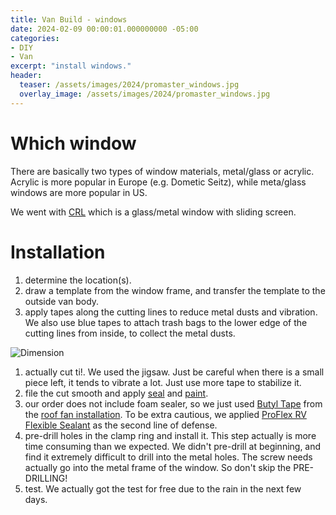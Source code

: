 ```yaml
---
title: Van Build - windows
date: 2024-02-09 00:00:01.000000000 -05:00
categories:
- DIY
- Van
excerpt: "install windows."
header:
  teaser: /assets/images/2024/promaster_windows.jpg 
  overlay_image: /assets/images/2024/promaster_windows.jpg 
---
```


# Which window

There are basically two types of window materials, metal/glass or acrylic. Acrylic is more popular in Europe (e.g. Dometic Seitz), while meta/glass windows are more popular in US.

We went with [CRL](https://vanwindowsdirect.com/crl-vw8366-universal-non-contoured-horizontal-sliding-window/) which is a glass/metal window with sliding screen.


# Installation

1. determine the location(s).
1. draw a template from the window frame, and transfer the template to the outside van body.
1. apply tapes along the cutting lines to reduce metal dusts and vibration. We also use blue tapes to attach trash bags to the lower edge of the cutting lines from inside, to collect the metal dusts.

![Dimension](/assets/images/2024/promaster_window_prep.png)

1. actually cut ti!. We used the jigsaw. Just be careful when there is a small piece left, it tends to vibrate a lot. Just use more tape to stabilize it.
1. file the cut smooth and apply [seal]( https://www.homedepot.com/p/Rust-Oleum-Stops-Rust-12-oz-Protective-Enamel-Flat-White-Spray-Paint-7790830/100196386) and [paint](https://www.homedepot.com/p/Rust-Oleum-Stops-Rust-12-oz-Flat-White-Clean-Metal-Primer-Spray-7780830/100143442).
1. our order does not include foam sealer, so we just used [Butyl Tape](https://a.co/d/4PnHXlF) from the [roof fan installation](https://luxu.win/diy/van/roof-fan/). To be extra cautious, we applied [ProFlex RV Flexible Sealant](https://www.amazon.com/dp/B001FC98X2?ref=ppx_yo2ov_dt_b_product_details&th=1) as the second line of defense. 
1. pre-drill holes in the clamp ring and install it. This step actually is more time consuming than we expected. We didn't pre-drill at beginning, and find it extremely difficult to drill into the metal holes. The screw needs actually go into the metal frame of the window. So don't skip the PRE-DRILLING!
1. test. We actually got the test for free due to the rain in the next few days.

